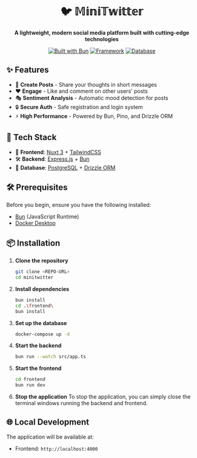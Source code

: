 <div align="center">

# 🐦 𝕄𝕚𝕟𝕚𝕋𝕨𝕚𝕥𝕥𝕖𝕣

<p align="center">
  <strong>A lightweight, modern social media platform built with cutting-edge technologies</strong>
</p>

[![Built with Bun](https://img.shields.io/badge/Built%20with-Bun-black)](https://bun.sh)
[![Framework](https://img.shields.io/badge/Framework-Nuxt%203-00DC82)](https://nuxt.com)
[![Database](https://img.shields.io/badge/Database-PostgreSQL-316192)](https://www.postgresql.org)

</div>

## ✨ Features

- 📝 **Create Posts** - Share your thoughts in short messages
- ❤️ **Engage** - Like and comment on other users' posts
- 🎭 **Sentiment Analysis** - Automatic mood detection for posts
- 🔒 **Secure Auth** - Safe registration and login system
- ⚡ **High Performance** - Powered by Bun, Pino, and Drizzle ORM

## 🚀 Tech Stack

- 🎨 **Frontend**: [Nuxt 3](https://nuxt.com) + [TailwindCSS](https://tailwindcss.com)
- 🛠️ **Backend**: [Express.js](https://expressjs.com) + [Bun](https://bun.sh)
- 💾 **Database**: [PostgreSQL](https://www.postgresql.org) + [Drizzle ORM](https://orm.drizzle.team)

## 🛠️ Prerequisites

Before you begin, ensure you have the following installed:
- [Bun](https://bun.sh/) (JavaScript Runtime)
- [Docker Desktop](https://www.docker.com/products/docker-desktop/)

## 📦 Installation

1. **Clone the repository**
   ```bash
   git clone <REPO-URL>
   cd minitwitter
   ```

2. **Install dependencies**
   ```bash
   bun install
   cd .\frontend\
   bun install
   ```

3. **Set up the database**
   ```bash
   docker-compose up -d
   ```

4. **Start the backend**
   ```bash
   bun run --watch src/app.ts
   ```

5. **Start the frontend**
   ```bash
   cd frontend
   bun run dev
   ```

6. **Stop the application**
   To stop the application, you can simply close the terminal windows running the backend and frontend.

## 🌐 Local Development

The application will be available at:
- Frontend: `http://localhost:4000`
